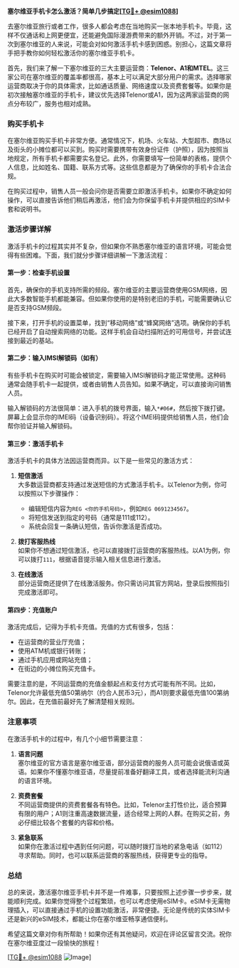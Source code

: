 **塞尔维亚手机卡怎么激活？简单几步搞定[[TG💪+ @esim1088](https://t.me/s/esim1088)]**

去塞尔维亚旅行或者工作，很多人都会考虑在当地购买一张本地手机卡。毕竟，这样不仅通话和上网更便宜，还能避免国际漫游费带来的额外开销。不过，对于第一次到塞尔维亚的人来说，可能会对如何激活手机卡感到困惑。别担心，这篇文章将手把手教你如何轻松激活你的塞尔维亚手机卡。

首先，我们来了解一下塞尔维亚的三大主要运营商：**Telenor、A1和MTEL**。这三家公司在塞尔维亚的覆盖率都很高，基本上可以满足大部分用户的需求。选择哪家运营商取决于你的具体需求，比如通话质量、网络速度以及资费套餐等。如果你是初次接触塞尔维亚的手机卡，建议优先选择Telenor或A1，因为这两家运营商的网点分布较广，服务也相对成熟。

### 购买手机卡

在塞尔维亚购买手机卡非常方便。通常情况下，机场、火车站、大型超市、商场以及街头的小摊位都可以买到。购买时需要携带有效身份证件（护照），因为按照当地规定，所有手机卡都需要实名登记。此外，你需要填写一份简单的表格，提供个人信息，比如姓名、国籍、联系方式等。这些信息都是为了确保你的手机卡合法合规。

在购买过程中，销售人员一般会问你是否需要立即激活手机卡。如果你不确定如何操作，可以直接告诉他们稍后再激活，他们会为你保留手机卡并提供相应的SIM卡套和说明书。

### 激活步骤详解

激活手机卡的过程其实并不复杂，但如果你不熟悉塞尔维亚的语言环境，可能会觉得有些困难。下面，我们就分步骤详细讲解一下激活流程：

#### 第一步：检查手机设置

首先，确保你的手机支持所需的频段。塞尔维亚的主要运营商使用GSM网络，因此大多数智能手机都能兼容。但如果你使用的是特别老旧的手机，可能需要确认它是否支持GSM频段。

接下来，打开手机的设置菜单，找到“移动网络”或“蜂窝网络”选项。确保你的手机已经开启了自动搜索网络的功能。这样手机会自动扫描附近的可用信号，并尝试连接到最近的基站。

#### 第二步：输入IMSI解锁码（如有）

有些手机卡在购买时可能会被锁定，需要输入IMSI解锁码才能正常使用。这种码通常会随手机卡一起提供，或者由销售人员告知。如果不确定，可以直接询问销售人员。

输入解锁码的方法很简单：进入手机的拨号界面，输入`*#06#`，然后按下拨打键。屏幕上会显示你的IMEI码（设备识别码）。将这个IMEI码提供给销售人员，他们会帮你验证并输入解锁码。

#### 第三步：激活手机卡

激活手机卡的具体方法因运营商而异。以下是一些常见的激活方式：

1. **短信激活**  
   大多数运营商都支持通过发送短信的方式激活手机卡。以Telenor为例，你可以按照以下步骤操作：
   - 编辑短信内容为`REG <你的手机号码>`，例如`REG 0691234567`。
   - 将短信发送到指定的号码（通常是111或112）。
   - 系统会回复一条确认短信，告诉你激活是否成功。

2. **拨打客服热线**  
   如果你不想通过短信激活，也可以直接拨打运营商的客服热线。以A1为例，你可以拨打`111`，根据语音提示输入相关信息进行激活。

3. **在线激活**  
   部分运营商还提供了在线激活服务。你只需访问其官方网站，登录后按照指引完成激活即可。

#### 第四步：充值账户

激活完成后，记得为手机卡充值。充值的方式有很多，包括：
- 在运营商的营业厅充值；
- 使用ATM机或银行转账；
- 通过手机应用或网站充值；
- 在街边的小摊位购买充值卡。

需要注意的是，不同运营商的充值金额起点和支付方式可能有所不同。比如，Telenor允许最低充值50第纳尔（约合人民币3元），而A1则要求最低充值100第纳尔。因此，在充值前最好先了解清楚相关规则。

### 注意事项

在激活手机卡的过程中，有几个小细节需要注意：

1. **语言问题**  
   塞尔维亚的官方语言是塞尔维亚语，部分运营商的服务人员可能会说俄语或英语。如果你不懂塞尔维亚语，尽量提前准备好翻译工具，或者选择能流利沟通的语言环境。

2. **资费套餐**  
   不同运营商提供的资费套餐各有特色。比如，Telenor主打性价比，适合预算有限的用户；A1则注重高速数据流量，适合经常上网的人群。在购买之前，务必仔细比较各个套餐的内容和价格。

3. **紧急联系**  
   如果你在激活过程中遇到任何问题，可以随时拨打当地的紧急电话（如112）寻求帮助。同时，也可以联系运营商的客服热线，获得更专业的指导。

### 总结

总的来说，激活塞尔维亚手机卡并不是一件难事，只要按照上述步骤一步步来，就能顺利完成。如果你觉得整个过程繁琐，也可以考虑使用eSIM卡。eSIM卡无需物理插入，可以直接通过手机的设置功能激活，非常便捷。无论是传统的实体SIM卡还是新兴的eSIM技术，都能让你在塞尔维亚畅享通信便利。

希望这篇文章对你有所帮助！如果你还有其他疑问，欢迎在评论区留言交流。祝你在塞尔维亚度过一段愉快的旅程！

[[TG💪+ @esim1088](https://t.me/s/esim1088) ![Image](https://i.postimg.cc/4NQfJmqS/Snipaste-2025-05-13-00-14-12.png)]
